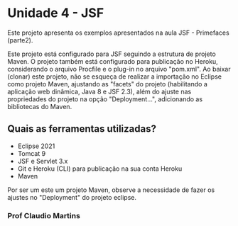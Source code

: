 # Unidade 4 - JSF
Este projeto apresenta os exemplos apresentados na aula JSF - Primefaces (parte2).

Este projeto está configurado para JSF seguindo a estrutura de projeto Maven.
O projeto também está configurado para publicação no Heroku, considerando o  arquivo Procfile e o plug-in no arquivo "pom.xml".
Ao baixar (clonar) este projeto, não se esqueça de realizar a importação no Eclipse como projeto Maven, ajustando as "facets" do projeto (habilitando a aplicação web dinâmica, Java 8 e JSF 2.3), além do ajuste nas propriedades do projeto na opção "Deployment...", adicionando as bibliotecas do Maven.
 
## Quais as ferramentas utilizadas?
 * Eclipse 2021
 * Tomcat 9
 * JSF e Servlet 3.x
 * Git e Heroku (CLI) para publicação na sua conta Heroku
 * Maven
 
 Por ser um este um projeto Maven, observe a necessidade de fazer os ajustes no "Deployment" do projeto eclipse.

### Prof Claudio Martins